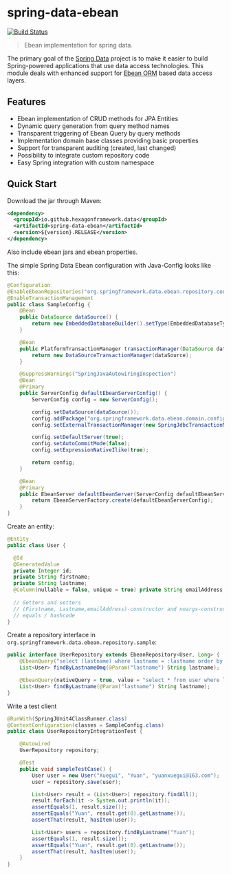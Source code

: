 # spring-data-ebean
[![Build Status](https://travis-ci.org/hexagonframework/spring-data-ebean.svg?branch=master)](https://travis-ci.org/hexagonframework/spring-data-ebean)
> Ebean implementation for spring data.

The primary goal of the [Spring Data](http://projects.spring.io/spring-data) project is to make it easier to build Spring-powered applications that use data access technologies. This module deals with enhanced support for [Ebean ORM](https://ebean-orm.github.io) based data access layers.

## Features ##

* Ebean implementation of CRUD methods for JPA Entities
* Dynamic query generation from query method names
* Transparent triggering of Ebean Query by query methods
* Implementation domain base classes providing basic properties
* Support for transparent auditing (created, last changed)
* Possibility to integrate custom repository code
* Easy Spring integration with custom namespace

## Quick Start ##

Download the jar through Maven:

```xml
<dependency>
  <groupId>io.github.hexagonframework.data</groupId>
  <artifactId>spring-data-ebean</artifactId>
  <version>${version}.RELEASE</version>
</dependency>
```

Also include ebean jars and ebean properties.

The simple Spring Data Ebean configuration with Java-Config looks like this: 
```java
@Configuration
@EnableEbeanRepositories("org.springframework.data.ebean.repository.config")
@EnableTransactionManagement
public class SampleConfig {
    @Bean
    public DataSource dataSource() {
        return new EmbeddedDatabaseBuilder().setType(EmbeddedDatabaseType.H2).build();
    }

    @Bean
    public PlatformTransactionManager transactionManager(DataSource dataSource) {
        return new DataSourceTransactionManager(dataSource);
    }

    @SuppressWarnings("SpringJavaAutowiringInspection")
    @Bean
    @Primary
    public ServerConfig defaultEbeanServerConfig() {
        ServerConfig config = new ServerConfig();

        config.setDataSource(dataSource());
        config.addPackage("org.springframework.data.ebean.domain.config");
        config.setExternalTransactionManager(new SpringJdbcTransactionManager());

        config.setDefaultServer(true);
        config.setAutoCommitMode(false);
        config.setExpressionNativeIlike(true);

        return config;
    }

    @Bean
    @Primary
    public EbeanServer defaultEbeanServer(ServerConfig defaultEbeanServerConfig) {
        return EbeanServerFactory.create(defaultEbeanServerConfig);
    }
}
```

Create an entity:

```java
@Entity
public class User {

  @Id
  @GeneratedValue
  private Integer id;
  private String firstname;
  private String lastname;
  @Column(nullable = false, unique = true) private String emailAddress;
       
  // Getters and setters
  // (Firstname, Lastname,emailAddress)-constructor and noargs-constructor
  // equals / hashcode
}
```

Create a repository interface in `org.springframework.data.ebean.repository.sample`:

```java
public interface UserRepository extends EbeanRepository<User, Long> {
    @EbeanQuery("select (lastname) where lastname = :lastname order by id desc")
    List<User> findByLastnameOmq(@Param("lastname") String lastname);

    @EbeanQuery(nativeQuery = true, value = "select * from user where lastname = :lastname order by id desc")
    List<User> findByLastname(@Param("lastname") String lastname);
}
```

Write a test client

```java
@RunWith(SpringJUnit4ClassRunner.class)
@ContextConfiguration(classes = SampleConfig.class)
public class UserRepositoryIntegrationTest {

    @Autowired
    UserRepository repository;

    @Test
    public void sampleTestCase() {
        User user = new User("Xuegui", "Yuan", "yuanxuegui@163.com");
        user = repository.save(user);

        List<User> result = (List<User>) repository.findAll();
        result.forEach(it -> System.out.println(it));
        assertEquals(1, result.size());
        assertEquals("Yuan", result.get(0).getLastname());
        assertThat(result, hasItem(user));

        List<User> users = repository.findByLastname("Yuan");
        assertEquals(1, result.size());
        assertEquals("Yuan", result.get(0).getLastname());
        assertThat(result, hasItem(user));
    }
}
```
